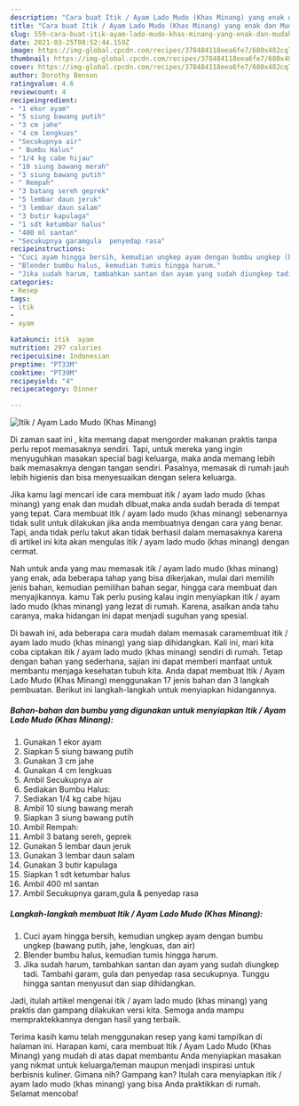 ```yaml
---
description: "Cara buat Itik / Ayam Lado Mudo (Khas Minang) yang enak dan Mudah Dibuat"
title: "Cara buat Itik / Ayam Lado Mudo (Khas Minang) yang enak dan Mudah Dibuat"
slug: 559-cara-buat-itik-ayam-lado-mudo-khas-minang-yang-enak-dan-mudah-dibuat
date: 2021-03-25T08:52:44.159Z
image: https://img-global.cpcdn.com/recipes/378484118eea6fe7/680x482cq70/itik-ayam-lado-mudo-khas-minang-foto-resep-utama.jpg
thumbnail: https://img-global.cpcdn.com/recipes/378484118eea6fe7/680x482cq70/itik-ayam-lado-mudo-khas-minang-foto-resep-utama.jpg
cover: https://img-global.cpcdn.com/recipes/378484118eea6fe7/680x482cq70/itik-ayam-lado-mudo-khas-minang-foto-resep-utama.jpg
author: Dorothy Benson
ratingvalue: 4.6
reviewcount: 4
recipeingredient:
- "1 ekor ayam"
- "5 siung bawang putih"
- "3 cm jahe"
- "4 cm lengkuas"
- "Secukupnya air"
- " Bumbu Halus"
- "1/4 kg cabe hijau"
- "10 siung bawang merah"
- "3 siung bawang putih"
- " Rempah"
- "3 batang sereh geprek"
- "5 lembar daun jeruk"
- "3 lembar daun salam"
- "3 butir kapulaga"
- "1 sdt ketumbar halus"
- "400 ml santan"
- "Secukupnya garamgula  penyedap rasa"
recipeinstructions:
- "Cuci ayam hingga bersih, kemudian ungkep ayam dengan bumbu ungkep (bawang putih, jahe, lengkuas, dan air)"
- "Blender bumbu halus, kemudian tumis hingga harum."
- "Jika sudah harum, tambahkan santan dan ayam yang sudah diungkep tadi. Tambahi garam, gula dan penyedap rasa secukupnya. Tunggu hingga santan menyusut dan siap dihidangkan."
categories:
- Resep
tags:
- itik
- 
- ayam

katakunci: itik  ayam 
nutrition: 297 calories
recipecuisine: Indonesian
preptime: "PT33M"
cooktime: "PT39M"
recipeyield: "4"
recipecategory: Dinner

---
```



![Itik / Ayam Lado Mudo (Khas Minang)](https://img-global.cpcdn.com/recipes/378484118eea6fe7/680x482cq70/itik-ayam-lado-mudo-khas-minang-foto-resep-utama.jpg)

Di zaman  saat ini , kita memang dapat mengorder makanan praktis tanpa perlu repot memasaknya sendiri. Tapi, untuk mereka yang ingin menyuguhkan masakan special bagi keluarga, maka anda memang lebih baik memasaknya dengan tangan sendiri. Pasalnya, memasak di rumah jauh lebih higienis dan bisa menyesuaikan dengan selera keluarga.

Jika kamu lagi mencari ide cara membuat itik / ayam lado mudo (khas minang) yang enak dan mudah dibuat,maka anda sudah berada di tempat yang tepat. Cara membuat itik / ayam lado mudo (khas minang)  sebenarnya tidak sulit untuk dilakukan jika anda membuatnya dengan cara yang benar. Tapi, anda tidak perlu takut akan tidak berhasil dalam memasaknya 
karena di artikel ini kita akan mengulas itik / ayam lado mudo (khas minang) dengan cermat.  



Nah untuk anda yang mau memasak itik / ayam lado mudo (khas minang) yang enak, ada beberapa tahap yang bisa dikerjakan, mulai dari memilih jenis bahan, kemudian pemilihan bahan segar, hingga cara membuat dan menyajikannya. kamu Tak perlu pusing kalau ingin menyiapkan itik / ayam lado mudo (khas minang) yang lezat di rumah. Karena, asalkan anda  tahu caranya, maka hidangan ini dapat menjadi suguhan yang spesial.

Di bawah ini, ada beberapa cara mudah dalam memasak caramembuat itik / ayam lado mudo (khas minang) yang siap dihidangkan. Kali ini, mari kita coba ciptakan itik / ayam lado mudo (khas minang) sendiri di rumah. Tetap dengan bahan yang sederhana, sajian ini dapat memberi manfaat untuk membantu menjaga kesehatan tubuh kita. Anda dapat membuat Itik / Ayam Lado Mudo (Khas Minang) menggunakan 17 jenis bahan dan 3 langkah pembuatan. Berikut ini langkah-langkah untuk menyiapkan hidangannya.

<!--inarticleads1-->

##### Bahan-bahan dan bumbu yang digunakan untuk menyiapkan Itik / Ayam Lado Mudo (Khas Minang):

1. Gunakan 1 ekor ayam
1. Siapkan 5 siung bawang putih
1. Gunakan 3 cm jahe
1. Gunakan 4 cm lengkuas
1. Ambil Secukupnya air
1. Sediakan  Bumbu Halus:
1. Sediakan 1/4 kg cabe hijau
1. Ambil 10 siung bawang merah
1. Siapkan 3 siung bawang putih
1. Ambil  Rempah:
1. Ambil 3 batang sereh, geprek
1. Gunakan 5 lembar daun jeruk
1. Gunakan 3 lembar daun salam
1. Gunakan 3 butir kapulaga
1. Siapkan 1 sdt ketumbar halus
1. Ambil 400 ml santan
1. Ambil Secukupnya garam,gula &amp; penyedap rasa




<!--inarticleads2-->

##### Langkah-langkah membuat Itik / Ayam Lado Mudo (Khas Minang):

1. Cuci ayam hingga bersih, kemudian ungkep ayam dengan bumbu ungkep (bawang putih, jahe, lengkuas, dan air)
1. Blender bumbu halus, kemudian tumis hingga harum.
1. Jika sudah harum, tambahkan santan dan ayam yang sudah diungkep tadi. Tambahi garam, gula dan penyedap rasa secukupnya. Tunggu hingga santan menyusut dan siap dihidangkan.




Jadi, itulah artikel mengenai  itik / ayam lado mudo (khas minang)  yang praktis dan gampang dilakukan versi kita. Semoga anda mampu mempraktekkannya dengan hasil yang terbaik. 

Terima kasih kamu telah menggunakan resep yang kami tampilkan di halaman ini. Harapan kami, cara membuat  Itik / Ayam Lado Mudo (Khas Minang) yang mudah di atas dapat membantu Anda menyiapkan masakan yang nikmat untuk keluarga/teman maupun menjadi inspirasi untuk berbisnis kuliner. Gimana nih? Gampang kan? Itulah cara menyiapkan itik / ayam lado mudo (khas minang) yang bisa Anda praktikkan di rumah. Selamat mencoba!

